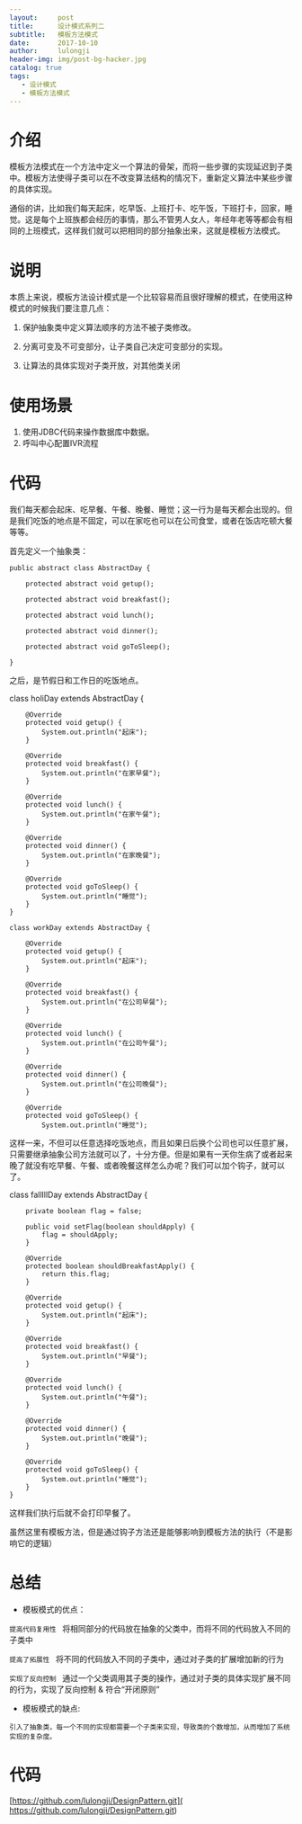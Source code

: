 ```yaml
---
layout:     post
title:      设计模式系列二
subtitle:   模板方法模式
date:       2017-10-10
author:     lulongji
header-img: img/post-bg-hacker.jpg
catalog: true
tags:
   - 设计模式
   - 模板方法模式
---
```



# 介绍
模板方法模式在一个方法中定义一个算法的骨架，而将一些步骤的实现延迟到子类中。模板方法使得子类可以在不改变算法结构的情况下，重新定义算法中某些步骤的具体实现。

通俗的讲，比如我们每天起床，吃早饭、上班打卡、吃午饭，下班打卡，回家，睡觉。这是每个上班族都会经历的事情，那么不管男人女人，年经年老等等都会有相同的上班模式，这样我们就可以把相同的部分抽象出来，这就是模板方法模式。

# 说明
本质上来说，模板方法设计模式是一个比较容易而且很好理解的模式，在使用这种模式的时候我们要注意几点：

1. 保护抽象类中定义算法顺序的方法不被子类修改。

2. 分离可变及不可变部分，让子类自己决定可变部分的实现。

3. 让算法的具体实现对子类开放，对其他类关闭


# 使用场景

1. 使用JDBC代码来操作数据库中数据。
2. 呼叫中心配置IVR流程


# 代码
我们每天都会起床、吃早餐、午餐、晚餐、睡觉；这一行为是每天都会出现的。但是我们吃饭的地点是不固定，可以在家吃也可以在公司食堂，或者在饭店吃顿大餐等等。

首先定义一个抽象类：

    public abstract class AbstractDay {

        protected abstract void getup();

        protected abstract void breakfast();

        protected abstract void lunch();

        protected abstract void dinner();

        protected abstract void goToSleep();

    }

之后，是节假日和工作日的吃饭地点。

 class holiDay extends AbstractDay {

        @Override
        protected void getup() {
            System.out.println("起床");
        }

        @Override
        protected void breakfast() {
            System.out.println("在家早餐");
        }

        @Override
        protected void lunch() {
            System.out.println("在家午餐");
        }

        @Override
        protected void dinner() {
            System.out.println("在家晚餐");
        }

        @Override
        protected void goToSleep() {
            System.out.println("睡觉");
        }
    }

    class workDay extends AbstractDay {

        @Override
        protected void getup() {
            System.out.println("起床");
        }

        @Override
        protected void breakfast() {
            System.out.println("在公司早餐");
        }

        @Override
        protected void lunch() {
            System.out.println("在公司午餐");
        }

        @Override
        protected void dinner() {
            System.out.println("在公司晚餐");
        }

        @Override
        protected void goToSleep() {
            System.out.println("睡觉");
       

这样一来，不但可以任意选择吃饭地点，而且如果日后换个公司也可以任意扩展，只需要继承抽象公司方法就可以了，十分方便。但是如果有一天你生病了或者起来晚了就没有吃早餐、午餐、或者晚餐这样怎么办呢？我们可以加个钩子，就可以了。


class fallIllDay extends AbstractDay {

        private boolean flag = false;

        public void setFlag(boolean shouldApply) {
            flag = shouldApply;
        }

        @Override
        protected boolean shouldBreakfastApply() {
            return this.flag;
        }

        @Override
        protected void getup() {
            System.out.println("起床");
        }

        @Override
        protected void breakfast() {
            System.out.println("早餐");
        }

        @Override
        protected void lunch() {
            System.out.println("午餐");
        }

        @Override
        protected void dinner() {
            System.out.println("晚餐");
        }

        @Override
        protected void goToSleep() {
            System.out.println("睡觉");
        }
    }

这样我们执行后就不会打印早餐了。

虽然这里有模板方法，但是通过钩子方法还是能够影响到模板方法的执行（不是影响它的逻辑）



# 总结

- 模板模式的优点：

```提高代码复用性 ```
将相同部分的代码放在抽象的父类中，而将不同的代码放入不同的子类中

```提高了拓展性 ```
将不同的代码放入不同的子类中，通过对子类的扩展增加新的行为

```实现了反向控制 ```
通过一个父类调用其子类的操作，通过对子类的具体实现扩展不同的行为，实现了反向控制 & 符合“开闭原则”


- 模板模式的缺点:

```引入了抽象类，每一个不同的实现都需要一个子类来实现，导致类的个数增加，从而增加了系统实现的复杂度。```


# 代码

[https://github.com/lulongji/DesignPattern.git]( https://github.com/lulongji/DesignPattern.git)